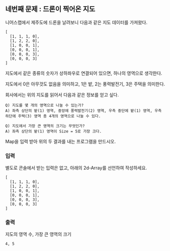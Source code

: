 ## 네번째 문제 : 드론이 찍어온 지도

니어스랩에서 제주도에 드론을 날려보니 다음과 같은 지도 데이터를 가져왔다.
```
[
  [1, 1, 1, 0], 
  [1, 2, 2, 0], 
  [1, 0, 0, 1],
  [0, 0, 0, 1],
  [0, 0, 0, 3],
  [0, 0, 0, 3]
]
```
지도에서 같은 종류의 숫자가 상하좌우로 연결되어 있으면, 하나의 영역으로 생각한다.

지도에서 0은 아무것도 없음을 의미하고, 1은 밭, 2는 풍력발전기, 3은 주택을 의미한다.

회사에서는 위의 지도를 읽어서 다음과 같은 정보를 얻고 싶다.

```
Q) 지도를 몇 개의 영역으로 나눌 수 있는가?
A) 좌측 상단의 밭(1) 영역, 중앙에 풍력발전기(2) 영역, 우측 중단에 밭(1) 영역, 우측 하단에 주택(3) 영역 총 4개의 영역으로 나눌 수 있다.
```

```
Q) 지도에서 가장 큰 영역의 크기는 무엇인가?
A) 좌측 상단의 밭(1) 영역이 Size = 5로 가장 크다.
```

Map을 입력 받아 위의 두 결과를 내는 프로그램을 만드시오. 

### 입력

별도로 콘솔에서 받는 입력은 없고, 아래의 2d-Array를 선언하여 작성하세요.
```
[
  [1, 1, 1, 0],
  [1, 2, 2, 0],
  [1, 0, 0, 1],
  [0, 0, 0, 1],
  [0, 0, 0, 3],
  [0, 0, 0, 3]
]
```

### 출력

지도의 영역 수, 가장 큰 영역의 크기
```
4, 5
```

